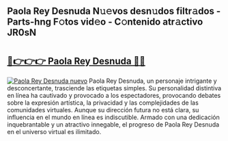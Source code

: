 ## Paola Rey Desnuda N𝚞𝚎vos desn𝚞dos filtr𝚊dos - Parts-hng F𝚘tos vid𝚎o - C𝚘ntenido atr𝚊ctivo JR0sN

# <h2><a href="http://mbczyu.tromn.icu/?c=Paola+Rey+Desnuda">🔗👉👉👉 Paola Rey Desnuda 🔗🔗</a></h2>

[![Paola Rey Desnuda nuevo](https://i.imgur.com/pEAQMta.gif)](http://mbczyu.tromn.icu/?c=Paola+Rey+Desnuda)
Paola Rey Desnuda, un personaje intrigante y desconcertante, trasciende las etiquetas simples. Su personalidad distintiva en línea ha cautivado y provocado a los espectadores, provocando debates sobre la expresión artística, la privacidad y las complejidades de las comunidades virtuales. Aunque su dirección futura no está clara, su influencia en el mundo en línea es indiscutible. Armado con una dedicación inquebrantable y un atractivo innegable, el progreso de Paola Rey Desnuda en el universo virtual es ilimitado.
